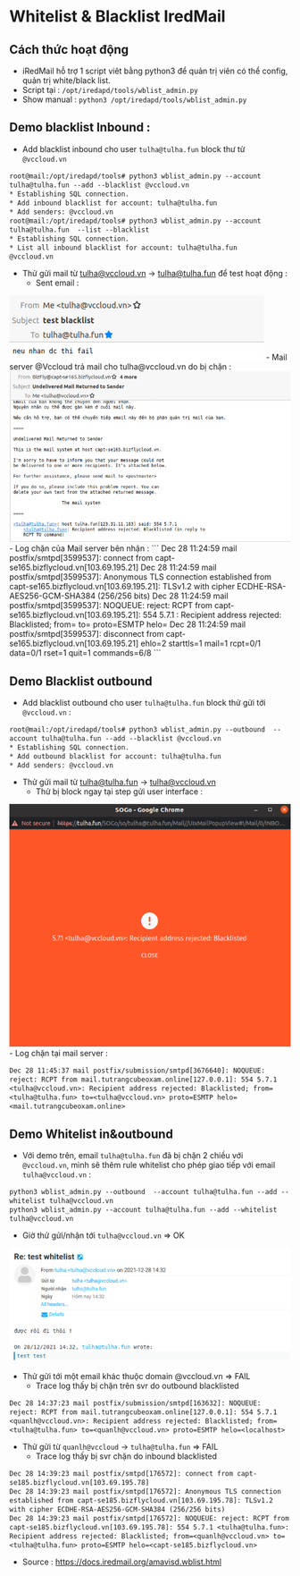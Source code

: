 # Whitelist & Blacklist IredMail 

## Cách thức hoạt động
- iRedMail hỗ trợ 1 script viêt bằng python3 để quản trị viên có thể config, quản trị white/black list.
- Script tại : `/opt/iredapd/tools/wblist_admin.py`
- Show manual : `python3 /opt/iredapd/tools/wblist_admin.py`

## Demo blacklist Inbound : 
- Add blacklist inbound cho user `tulha@tulha.fun` block thư từ `@vccloud.vn` 
```
root@mail:/opt/iredapd/tools# python3 wblist_admin.py --account tulha@tulha.fun --add --blacklist @vccloud.vn
* Establishing SQL connection.
* Add inbound blacklist for account: tulha@tulha.fun
* Add senders: @vccloud.vn
root@mail:/opt/iredapd/tools# python3 wblist_admin.py --account tulha@tulha.fun  --list --blacklist
* Establishing SQL connection.
* List all inbound blacklist for account: tulha@tulha.fun
@vccloud.vn
```

- Thử gửi mail từ tulha@vccloud.vn -> tulha@tulha.fun để test hoạt động :
    - Sent email : 
<img src = https://github.com/tulha161/tule/blob/main/iredmail/pic/bl1.png>
    - Mail server @Vccloud trả mail cho tulha@vccloud.vn do bị chặn :
<img src = https://github.com/tulha161/tule/blob/main/iredmail/pic/bl2.png>
    - Log chặn của Mail server bên nhận : 
```
Dec 28 11:24:59 mail postfix/smtpd[3599537]: connect from capt-se165.bizflycloud.vn[103.69.195.21]
Dec 28 11:24:59 mail postfix/smtpd[3599537]: Anonymous TLS connection established from capt-se165.bizflycloud.vn[103.69.195.21]: TLSv1.2 with cipher ECDHE-RSA-AES256-GCM-SHA384 (256/256 bits)
Dec 28 11:24:59 mail postfix/smtpd[3599537]: NOQUEUE: reject: RCPT from capt-se165.bizflycloud.vn[103.69.195.21]: 554 5.7.1 <tulha@tulha.fun>: Recipient address rejected: Blacklisted; from=<tulha@vccloud.vn> to=<tulha@tulha.fun> proto=ESMTP helo=<capt-se165.bizflycloud.vn>
Dec 28 11:24:59 mail postfix/smtpd[3599537]: disconnect from capt-se165.bizflycloud.vn[103.69.195.21] ehlo=2 starttls=1 mail=1 rcpt=0/1 data=0/1 rset=1 quit=1 commands=6/8
```

## Demo Blacklist outbound 
- Add blacklist outbound cho user `tulha@tulha.fun` block thử gửi tới `@vccloud.vn` : 
```
root@mail:/opt/iredapd/tools# python3 wblist_admin.py --outbound  --account tulha@tulha.fun --add --blacklist @vccloud.vn
* Establishing SQL connection.
* Add outbound blacklist for account: tulha@tulha.fun
* Add senders: @vccloud.vn
```
- Thử gửi mail từ tulha@tulha.fun -> tulha@vccloud.vn
    - Thử bị block ngay tại step gửi user interface : 
<img src = https://github.com/tulha161/tule/blob/main/iredmail/pic/bl3.png>
    - Log chặn tại mail server :

```
Dec 28 11:45:37 mail postfix/submission/smtpd[3676640]: NOQUEUE: reject: RCPT from mail.tutrangcubeoxam.online[127.0.0.1]: 554 5.7.1 <tulha@vccloud.vn>: Recipient address rejected: Blacklisted; from=<tulha@tulha.fun> to=<tulha@vccloud.vn> proto=ESMTP helo=<mail.tutrangcubeoxam.online>
```

## Demo Whitelist in&outbound 

- Với demo trên, email `tulha@tulha.fun` đã bị chặn 2 chiều với `@vccloud.vn`, mình sẽ thêm rule whitelist cho phép giao tiếp với email `tulha@vccloud.vn` : 
```
python3 wblist_admin.py --outbound  --account tulha@tulha.fun --add --whitelist tulha@vccloud.vn
python3 wblist_admin.py --account tulha@tulha.fun --add --whitelist tulha@vccloud.vn
```
- Giờ thử gửi/nhận tới `tulha@vccloud.vn` => OK

<img src = https://github.com/tulha161/tule/blob/main/iredmail/pic/wl1.png>

- Thử gửi tới một email khác thuộc domain @vccloud.vn => FAIL
    - Trace log thấy bị chặn trên svr do outbound blacklisted
```
Dec 28 14:37:23 mail postfix/submission/smtpd[163632]: NOQUEUE: reject: RCPT from mail.tutrangcubeoxam.online[127.0.0.1]: 554 5.7.1 <quanlh@vccloud.vn>: Recipient address rejected: Blacklisted; from=<tulha@tulha.fun> to=<quanlh@vccloud.vn> proto=ESMTP helo=<localhost>
```
- Thử gửi từ `quanlh@vccloud` -> `tulha@tulha.fun` => FAIL
    - Trace log thấy bị svr chặn do inbound blacklisted 
```
Dec 28 14:39:23 mail postfix/smtpd[176572]: connect from capt-se185.bizflycloud.vn[103.69.195.78]
Dec 28 14:39:23 mail postfix/smtpd[176572]: Anonymous TLS connection established from capt-se185.bizflycloud.vn[103.69.195.78]: TLSv1.2 with cipher ECDHE-RSA-AES256-GCM-SHA384 (256/256 bits)
Dec 28 14:39:23 mail postfix/smtpd[176572]: NOQUEUE: reject: RCPT from capt-se185.bizflycloud.vn[103.69.195.78]: 554 5.7.1 <tulha@tulha.fun>: Recipient address rejected: Blacklisted; from=<quanlh@vccloud.vn> to=<tulha@tulha.fun> proto=ESMTP helo=<capt-se185.bizflycloud.vn>
```



- Source : https://docs.iredmail.org/amavisd.wblist.html
